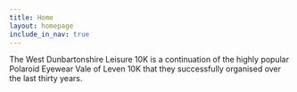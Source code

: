 ```yaml
---
title: Home
layout: homepage
include_in_nav: true
---
```

The West Dunbartonshire Leisure 10K is a continuation of the highly popular Polaroid Eyewear Vale of Leven 10K that they successfully organised over the last thirty years.

<script type="text/javascript" src="//downloads.mailchimp.com/js/signup-forms/popup/embed.js" data-dojo-config="usePlainJson: true, isDebug: false"></script><script type="text/javascript">require(\["mojo/signup-forms/Loader"\], function(L) { L.start({"baseUrl":"mc.us16.list-manage.com","uuid":"0c63c664b6ff47ed93533dc5d","lid":"513d1a2b43"}) })</script>